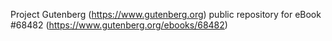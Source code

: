Project Gutenberg (https://www.gutenberg.org) public repository for
eBook #68482 (https://www.gutenberg.org/ebooks/68482)
